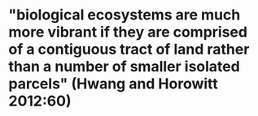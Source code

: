 # "biological ecosystems are much more vibrant if they are comprised of a contiguous tract of land rather than a number of smaller isolated parcels" (Hwang and Horowitt 2012:60)